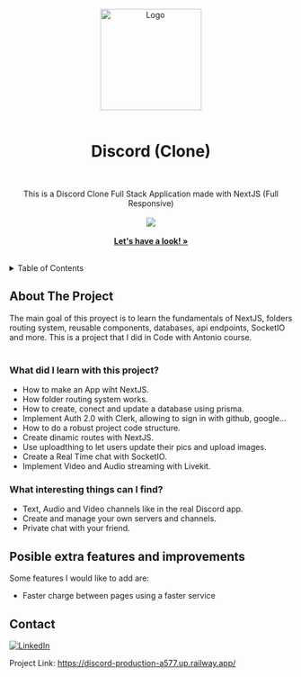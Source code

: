 <!-- PROJECT LOGO -->
<br />
<div align="center">
  <a href="https://amiguelmoreno.github.io/MagicHome/">
    <img src="https://assets-global.website-files.com/6257adef93867e50d84d30e2/636e0a6a49cf127bf92de1e2_icon_clyde_blurple_RGB.png" alt="Logo" width="180">
  </a>
  <br />
  <br />
  <h1>Discord (Clone)</h1>
  <br />
  <p align="center">
   This is a Discord Clone Full Stack Application made with NextJS (Full Responsive)
     <br />
     <br />
  <a href="#">
    <img src="https://skillicons.dev/icons?i=tailwind,prisma,next,react" />
  </a>
    <br />
    <br />
    <a href="https://discord-production-a577.up.railway.app/"><strong>Let's have a look! »</strong></a>
    <br />
    <br />
  </p>
</div>

<!-- TABLE OF CONTENTS -->
<details>
  <summary>Table of Contents</summary>
  <ol>
    <li>
      <a href="#about-the-project">About The Project</a>
    </li>
    <li>
      <a href="#posible-extra-features-and-improvements">Posible extra features and improvements</a>
    </li>
    <li><a href="#contact">Contact</a></li>
  </ol>
</details>


<!-- ABOUT THE PROJECT -->
## About The Project

The main goal of this proyect is to learn the fundamentals of NextJS, folders routing system, reusable components, databases, api endpoints, SocketIO and more. This is a project that I did in Code with Antonio course.
<br />
<br />

### What did I learn with this project?

  * How to make an App wiht NextJS.
  * How folder routing system works.
  * How to create, conect and update a database using prisma.
  * Implement Auth 2.0 with Clerk, allowing to sign in with github, google...
  * How to do a robust project code structure.
  * Create dinamic routes with NextJS.
  * Use uploadthing to let users update their pics and upload images.
  * Create a Real Time chat with SocketIO.
  * Implement Video and Audio streaming with Livekit.


### What interesting things can I find?
    
   * Text, Audio and Video channels like in the real Discord app.
   * Create and manage your own servers and channels.
   * Private chat with your friend.


## Posible extra features and improvements

Some features I would like to add are:

 * Faster charge between pages using a faster service
 


<!-- CONTACT -->
## Contact

[![LinkedIn][linkedin-shield]][linkedin-url] 

Project Link: https://discord-production-a577.up.railway.app/


<!-- MARKDOWN LINKS & IMAGES -->
<!-- https://www.markdownguide.org/basic-syntax/#reference-style-links -->
[linkedin-shield]: https://img.shields.io/badge/-LinkedIn-black.svg?style=for-the-badge&logo=linkedin&colorB=555
[linkedin-url]: https://www.linkedin.com/in/miguelmoreno00/

